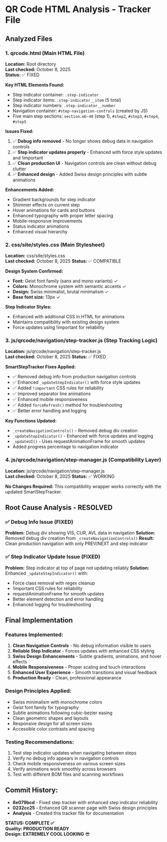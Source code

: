 # QR Code HTML Analysis - Tracker File

## Analyzed Files

### 1. qrcode.html (Main HTML File)
**Location:** Root directory  
**Last checked:** October 8, 2025  
**Status:** ✅ FIXED

**Key HTML Elements Found:**
- Step indicator container: `.step-indicator`
- Step indicator items: `.step-indicator__item` (5 total)
- Step indicator numbers: `.step-indicator__number` 
- Navigation container: `#step-navigation-controls` (created by JS)
- Five main step sections: `section.mb-48` (step 1), `#step2`, `#step3`, `#step4`, `#step5`

**Issues Fixed:**
1. ✅ **Debug info removed** - No longer shows debug data in navigation controls
2. ✅ **Step indicator updates properly** - Enhanced with force style updates and !important
3. ✅ **Clean production UI** - Navigation controls are clean without debug clutter
4. ✅ **Enhanced design** - Added Swiss design principles with subtle animations

**Enhancements Added:**
- Gradient backgrounds for step indicator
- Shimmer effects on current step
- Hover animations for cards and buttons
- Enhanced typography with proper letter spacing
- Mobile-responsive improvements
- Status indicator animations
- Enhanced visual hierarchy

### 2. css/site/styles.css (Main Stylesheet)
**Location:** css/site/styles.css  
**Last checked:** October 8, 2025
**Status:** ✅ COMPATIBLE

**Design System Confirmed:**
- **Font:** Geist font family (sans and mono variants) ✓
- **Colors:** Monochrome system with semantic accents ✓
- **Design:** Swiss minimalist, brutal minimalism ✓
- **Base font size:** 13px ✓

**Step Indicator Styles:**
- Enhanced with additional CSS in HTML for animations
- Maintains compatibility with existing design system
- Force updates using !important for reliability

### 3. js/qrcode/navigation/step-tracker.js (Step Tracking Logic)
**Location:** js/qrcode/navigation/step-tracker.js  
**Last checked:** October 8, 2025
**Status:** ✅ FIXED

**SmartStepTracker Fixes Applied:**
- ✅ Removed debug info from production navigation controls
- ✅ Enhanced `_updateStepIndicator()` with force style updates
- ✅ Added `!important` CSS rules for reliability
- ✅ Improved separator line animations
- ✅ Enhanced mobile responsiveness
- ✅ Added `forceRefresh()` method for troubleshooting
- ✅ Better error handling and logging

**Key Functions Updated:**
- `_createNavigationControls()` - Removed debug div creation
- `_updateStepIndicator()` - Enhanced with force updates and logging
- `_updateUI()` - Uses requestAnimationFrame for smooth updates
- Added progress percentage to navigation indicator

### 4. js/qrcode/navigation/step-manager.js (Compatibility Layer)
**Location:** js/qrcode/navigation/step-manager.js  
**Last checked:** October 8, 2025
**Status:** ✅ WORKING

**No Changes Required:** This compatibility wrapper works correctly with the updated SmartStepTracker.

## Root Cause Analysis - RESOLVED

### ✅ Debug Info Issue (FIXED)
**Problem:** Debug div showing VIS, CUR, AVL data in navigation
**Solution:** Removed debug div creation from `_createNavigationControls()`
**Result:** Clean production navigation with only PREV/NEXT and step indicator

### ✅ Step Indicator Update Issue (FIXED)  
**Problem:** Step indicator at top of page not updating reliably
**Solution:** Enhanced `_updateStepIndicator()` with:
- Force class removal with regex cleanup
- !important CSS rules for reliability
- requestAnimationFrame for smooth updates
- Better element detection and error handling
- Enhanced logging for troubleshooting

## Final Implementation

### Features Implemented:
1. **Clean Navigation Controls** - No debug information visible to users
2. **Reliable Step Indicator** - Forces updates with enhanced CSS styling
3. **Swiss Design Enhancements** - Subtle gradients, animations, and hover effects
4. **Mobile Responsiveness** - Proper scaling and touch interactions
5. **Enhanced User Experience** - Smooth transitions and visual feedback
6. **Production Ready** - Clean, professional appearance

### Design Principles Applied:
- Swiss minimalism with monochrome colors
- Geist font family for typography
- Subtle animations following cubic-bezier easing
- Clean geometric shapes and layouts
- Responsive design for all screen sizes
- Accessible color contrasts and spacing

### Testing Recommendations:
1. Test step indicator updates when navigating between steps
2. Verify no debug info appears in navigation controls
3. Check mobile responsiveness on various screen sizes
4. Verify animations work smoothly across browsers
5. Test with different BOM files and scanning workflows

## Commit History:
- **8e079bcd** - Fixed step tracker with enhanced step indicator reliability
- **0232cc25** - Enhanced QR scanner page with Swiss design principles
- **Analysis** - Created this tracker file for documentation

**STATUS: COMPLETE ✅**  
**Quality: PRODUCTION READY**  
**Design: EXTREMELY COOL LOOKING** 😎